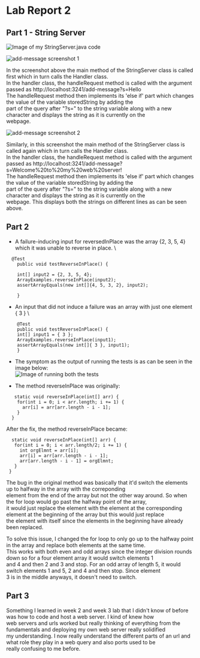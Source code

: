# Lab Report 2

## Part 1 - String Server 
![Image of my StringServer.java code](https://anchit-kumar.github.io/cse15l-lab-reports/Screenshot%202023-01-30%20at%201.30.58%20AM.png)
  
![add-message screenshot 1](https://anchit-kumar.github.io/cse15l-lab-reports/Screenshot%202023-01-30%20at%201.38.09%20AM.png)

In the screenshot above the main method of the StringServer class is called first which in turn calls the Handler class. \
In the handler class, the handleRequest method is called with the argument passed as http://localhost:3241/add-message?s=Hello \
The handleRequest method then implements its 'else if' part which changes the value of the variable storedString by adding the \
part of the query after "?s=" to the string variable along with a new character and displays the string as it is currently on the \
webpage.

![add-message screenshot 2](https://anchit-kumar.github.io/cse15l-lab-reports/Screenshot%202023-01-30%20at%201.38.53%20AM.png)
  
Similarly, in this screenshot the main method of the StringServer class is called again which in turn calls the Handler class. \
In the handler class, the handleRequest method is called with the argument passed as http://localhost:3241/add-message?s=Welcome%20to%20my%20web%20server! \
The handleRequest method then implements its 'else if' part which changes the value of the variable storedString by adding the \
part of the query after "?s=" to the string variable along with a new character and displays the string as it is currently on the \
webpage. This displays both the strings on different lines as can be seen above.
  

## Part 2 

* A failure-inducing input for reversedInPlace was the array {2, 3, 5, 4} which it was unable to reverse in place. \
``` 
  @Test 
	public void testReverseInPlace() {

    int[] input2 = {2, 3, 5, 4};
    ArrayExamples.reverseInPlace(input2);
    assertArrayEquals(new int[]{4, 5, 3, 2}, input2);
    
	}
```
  
* An input that did not induce a failure was an array with just one element { 3 } \
```
	@Test 
	public void testReverseInPlace() {
    int[] input1 = { 3 };
    ArrayExamples.reverseInPlace(input1);
    assertArrayEquals(new int[]{ 3 }, input1);
	}
```
* The symptom as the output of running the tests is as can be seen in the image below: \
![Image of running both the tests](https://anchit-kumar.github.io/cse15l-lab-reports/Screenshot%202023-01-30%20at%202.10.33%20AM.png)
  
* The method reverseInPlace was originally:
```
   static void reverseInPlace(int[] arr) {
    for(int i = 0; i < arr.length; i += 1) {
      arr[i] = arr[arr.length - i - 1];
    }
  }
 ```
 
 After the fix, the method reverseInPlace became:
 ```
   static void reverseInPlace(int[] arr) {
    for(int i = 0; i < arr.length/2; i += 1) {
      int orgElmnt = arr[i];
      arr[i] = arr[arr.length - i - 1];
      arr[arr.length - i - 1] = orgElmnt;
    }
  }
 ```
   
The bug in the original method was basically that it'd switch the elements up to halfway in the array with the correponding \
element from the end of the array but not the other way around. So when the for loop would go past the halfway point of the array, \
it would just replace the element with the element at the corresponding element at the beginning of the array but this would just replace \
the element with itself since the elements in the beginning have already been replaced. 
  
To solve this issue, I changed the for loop to only go up to the halfway point in the array and replace both elements at the same time. \
This works with both even and odd arrays since the integer division rounds down so for a four element array it would switch elements 1 \
and 4 and then 2 and 3 and stop. For an odd array of length 5, it would switch elements 1 and 5, 2 and 4 and then stop. Since element \
3 is in the middle anyways, it doesn't need to switch. 
  

## Part 3
Something I learned in week 2 and week 3 lab that I didn't know of before was how to code and host a web server. I kind of knew how \
web servers and urls worked but really thinking of everything from the fundamentals and deploying my own web server really solidified \
my understanding. I now really understand the different parts of an url and what role they play in a web query and also ports used to be \
really confusing to me before. 
